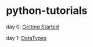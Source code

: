 # python-tutorials


day 0: [Getting Started](getting-started.md)

day 1: [DataTypes](datatypes.md)
